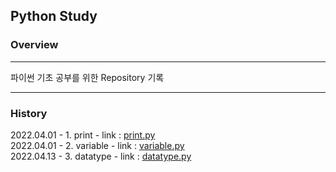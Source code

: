 ## Python Study

### Overview

---

파이썬 기초 공부를 위한 Repository 기록

---

### History

2022.04.01 - 1. print - link : [print.py](print.py)  
2022.04.01 - 2. variable - link : [variable.py](variable.py)  
2022.04.13 - 3. datatype - link : [datatype.py](datatype.py)
